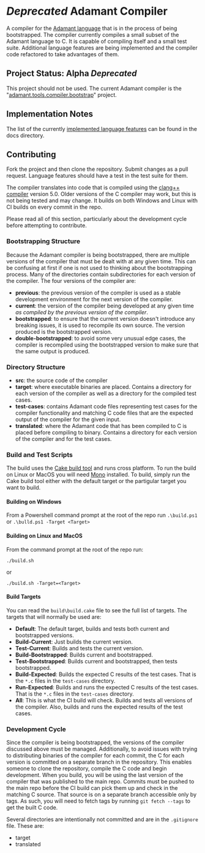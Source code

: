 # *Deprecated* Adamant Compiler

A compiler for the [Adamant language](http://adamant-lang.org) that is in the process of being bootstrapped. The compiler currently compiles a small subset of the Adamant language to C. It is capable of compiling itself and a small test suite.  Additional language features are being implemented and the compiler code refactored to take advantages of them.

## Project Status: Alpha *Deprecated*

This project should not be used. The current Adamant compiler is the "[adamant.tools.compiler.bootstrap](https://github.com/adamant/adamant.tools.compiler.bootstrap)" project.

## Implementation Notes

The list of the currently [implemented language features](docs/ImplementedLanguageFeatures.md) can be found in the docs directory.

## Contributing

Fork the project and then clone the repository.  Submit changes as a pull request.  Language features should have a test in the test suite for them.

The compiler translates into code that is compiled using the [clang++ compiler](https://clang.llvm.org) version 5.0.  Older versions of the C compiler may work, but this is not being tested and may change.  It builds on both Windows and Linux with CI builds on every commit in the repo.

Please read all of this section, particularly about the development cycle before attempting to contribute.

### Bootstrapping Structure

Because the Adamant compiler is being bootstrapped, there are multiple versions of the compiler that must be dealt with at any given time.  This can be confusing at first if one is not used to thinking about the bootstrapping process.  Many of the directories contain subdirectories for each version of the compiler.  The four versions of the compiler are:

* **previous**:  the previous version of the compiler is used as a stable development environment for the next version of the compiler.
* **current**: the version of the compiler being developed at any given time *as compiled by the previous version of the compiler*.
* **bootstrapped**: to ensure that the current version doesn't introduce any breaking issues, it is used to recompile its own source.  The version produced is the bootstrapped version.
* **double-bootstrapped**: to avoid some very unusual edge cases, the compiler is recompiled using the bootstrapped version to make sure that the same output is produced.

### Directory Structure

* **src**: the source code of the compiler
* **target**: where executable binaries are placed.  Contains a directory for each version of the compiler as well as a directory for the compiled test cases.
* **test-cases**: contains Adamant code files representing test cases for the compiler functionality and matching C code files that are the expected output of the compiler for the given input.
* **translated**: where the Adamant code that has been compiled to C is placed before compiling to binary.  Contains a directory for each version of the compiler and for the test cases.

### Build and Test Scripts

The build uses the [Cake build tool](https://cakebuild.net/) and runs cross platform.  To run the build on Linux or MacOS you will need [Mono](http://www.mono-project.com/) installed.  To build, simply run the Cake build tool either with the default target or the partigular target you want to build.

#### Building on Windows

From a Powershell command prompt at the root of the repo run `.\build.ps1` or `.\bulld.ps1 -Target <Target>`

#### Building on Linux and MacOS

From the command prompt at the root of the repo run:

    ./build.sh

or

    ./build.sh -Target=<Target>

#### Build Targets

You can read the `build\build.cake` file to see the full list of targets.  The targets that will normally be used are:

* **Default**: The default target, builds and tests both current and bootstrapped versions.
* **Build-Current**: Just builds the current version.
* **Test-Current**: Builds and tests the current version.
* **Build-Bootstrapped**: Builds current and bootstrapped.
* **Test-Bootstrapped**: Builds current and bootstrapped, then tests bootstrapped.
* **Build-Expected**: Builds the expected C results of the test cases.  That is the `*.c` files in the `test-cases` directory.
* **Run-Expected**: Builds and runs the expected C results of the test cases.  That is the `*.c` files in the `test-cases` directory.
* **All**: This is what the CI build will check. Builds and tests all versions of the compiler. Also, builds and runs the expected results of the test cases.

### Development Cycle

Since the compiler is being bootstrapped, the versions of the compiler discussed above must be managed.  Additionally, to avoid issues with trying to distributing binaries of the compiler for each commit, the C for each version is committed on a separate branch in the repository.  This enables someone to clone the repository, compile the C code and begin development.  When you build, you will be using the last version of the compiler that was published to the main repo.  Commits must be pushed to the main repo before the CI build can pick them up and check in the matching C source. That source is on a separate branch accessible only by tags.  As such, you will need to fetch tags by running `git fetch --tags` to get the built C code.

Several directories are intentionally not committed and are in the `.gitignore` file.  These are:

* target
* translated
